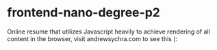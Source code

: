 # frontend-nano-degree-p2
Online resume that utilizes Javascript heavily to achieve rendering of all content in the browser, visit andrewsychra.com to see this (:
